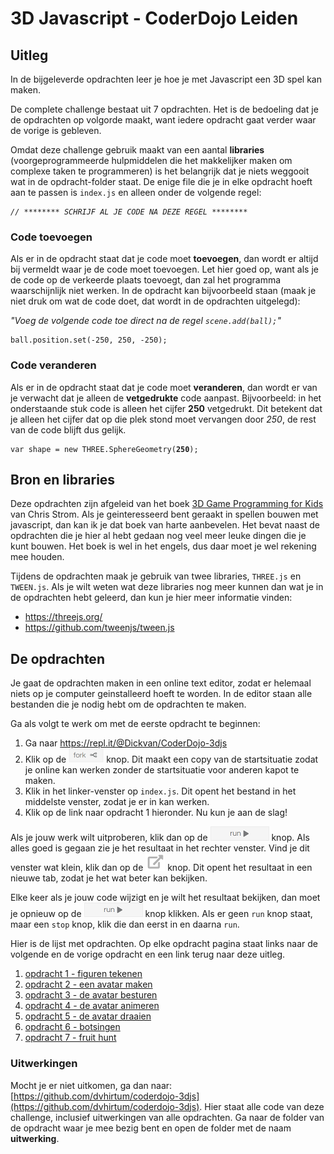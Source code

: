# 3D Javascript - CoderDojo Leiden

## Uitleg

In de bijgeleverde opdrachten leer je hoe je met Javascript een 3D spel kan maken. 

De complete challenge bestaat uit 7 opdrachten. Het is de bedoeling dat je de opdrachten op volgorde maakt, want iedere opdracht gaat verder waar de vorige is gebleven.

Omdat deze challenge gebruik maakt van een aantal **libraries** (voorgeprogrammeerde hulpmiddelen die het makkelijker maken om complexe taken te programmeren) is het belangrijk dat je niets weggooit wat in de opdracht-folder staat.
De enige file die je in elke opdracht hoeft aan te passen is `index.js` en alleen onder de volgende regel: 

<pre><code><i>// ******** SCHRIJF AL JE CODE NA DEZE REGEL ********</i></code></pre>

### Code toevoegen

Als er in de opdracht staat dat je code moet **toevoegen**, dan wordt er altijd bij vermeldt waar je de code moet toevoegen. Let hier goed op, want als je de code op de verkeerde plaats toevoegt, dan zal het programma waarschijnlijk niet werken. In de opdracht kan bijvoorbeeld staan (maak je niet druk om wat de code doet, dat wordt in de opdrachten uitgelegd): 

*"Voeg de volgende code toe direct na de regel `scene.add(ball);`"*

<pre><code>ball.position.set(-250, 250, -250);</code></pre>

### Code veranderen
Als er in de opdracht staat dat je code moet **veranderen**, dan wordt er van je verwacht dat je alleen de **vetgedrukte** code aanpast. Bijvoorbeeld: in het onderstaande stuk code is alleen het cijfer **250** vetgedrukt. Dit betekent dat je alleen het cijfer dat op die plek stond moet vervangen door *250*, de rest van de code blijft dus gelijk.

<pre><code>var shape = new THREE.SphereGeometry(<b>250</b>);</code></pre>

## Bron en libraries

Deze opdrachten zijn afgeleid van het boek [3D Game Programming for Kids](https://pragprog.com/book/csjava/3d-game-programming-for-kids) van Chris Strom. Als je geinteresseerd bent geraakt in spellen bouwen met javascript, dan kan ik je dat boek van harte aanbevelen. Het bevat naast de opdrachten die je hier al hebt gedaan nog veel meer leuke dingen die je kunt bouwen. Het boek is wel in het engels, dus daar moet je wel rekening mee houden.

Tijdens de opdrachten maak je gebruik van twee libraries, `THREE.js` en `TWEEN.js`. Als je wilt weten wat deze libraries nog meer kunnen dan wat je in de opdrachten hebt geleerd, dan kun je hier meer informatie vinden:

* https://threejs.org/
* https://github.com/tweenjs/tween.js


## De opdrachten

Je gaat de opdrachten maken in een online text editor, zodat er helemaal niets op je computer geinstalleerd hoeft te worden. In de editor staan alle bestanden die je nodig hebt om de opdrachten te maken.

Ga als volgt te werk om met de eerste opdracht te beginnen:

 1. Ga naar <a href="https://repl.it/@Dickvan/CoderDojo-3djs" target="_blank">https://repl.it/@Dickvan/CoderDojo-3djs</a>
 2. Klik op de ![fork](fork.png) knop. Dit maakt een copy van de startsituatie zodat je online kan werken zonder de startsituatie voor anderen kapot te maken.
 3. Klik in het linker-venster op `index.js`. Dit opent het bestand in het middelste venster, zodat je er in kan werken.
 4. Klik op de link naar opdracht 1 hieronder. Nu kun je aan de slag!

 Als je jouw werk wilt uitproberen, klik dan op de ![run](run.png) knop. Als alles goed is gegaan zie je het resultaat in het rechter venster. Vind je dit venster wat klein, klik dan op de ![open in new tab](open.png) knop. Dit opent het resultaat in een nieuwe tab, zodat je het wat beter kan bekijken.

Elke keer als je jouw code wijzigt en je wilt het resultaat bekijken, dan moet je opnieuw op de ![run](run.png) knop klikken. Als er geen `run` knop staat, maar een `stop` knop, klik die dan eerst in en daarna `run`.

Hier is de lijst met opdrachten. Op elke opdracht pagina staat links naar de volgende en de vorige opdracht en een link terug naar deze uitleg.

 1. [opdracht 1 - figuren tekenen](opdracht1.md)
 2. [opdracht 2 - een avatar maken](opdracht2.md)
 3. [opdracht 3 - de avatar besturen](opdracht3.md)
 4. [opdracht 4 - de avatar animeren](opdracht4.md)
 5. [opdracht 5 - de avatar draaien](opdracht5.md)
 6. [opdracht 6 - botsingen](opdracht6.md)
 7. [opdracht 7 - fruit hunt](opdracht7.md)

### Uitwerkingen

Mocht je er niet uitkomen, ga dan naar: [https://github.com/dvhirtum/coderdojo-3djs](https://github.com/dvhirtum/coderdojo-3djs). Hier staat alle code van deze challenge, inclusief uitwerkingen van alle opdrachten. Ga naar de folder van de opdracht waar je mee bezig bent en open de folder met de naam  **uitwerking**.
